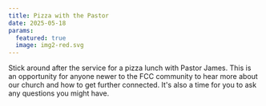 ```yaml
---
title: Pizza with the Pastor
date: 2025-05-18
params:
  featured: true
  image: img2-red.svg
---
```


Stick around after the service for a pizza lunch with Pastor James. This is an opportunity for anyone newer to the FCC community to hear more about our church and how to get further connected. It's also a time for you to ask any questions you might have.
